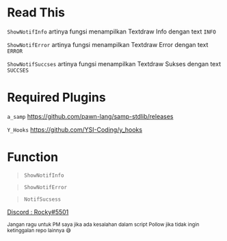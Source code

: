 # Read This
`ShowNotifInfo` artinya fungsi menampilkan Textdraw Info dengan text `INFO`

`ShowNotifError` artinya fungsi menampilkan Textdraw Error dengan text `ERROR`

`ShowNotifSuccses` artinya fungsi menampilkan Textdraw Sukses dengan text `SUCCSES`

# Required Plugins
`a_samp` https://github.com/pawn-lang/samp-stdlib/releases

`Y_Hooks` https://github.com/YSI-Coding/y_hooks

# Function
> `ShowNotifInfo`

> `ShowNotifError`

> `NotifSucsess`

[Discord : Rocky#5501]()

<sub>
Jangan ragu untuk PM saya jika ada kesalahan dalam script
</sub>

<sub>
Pollow jika tidak ingin ketinggalan repo lainnya 😅
</sub>
